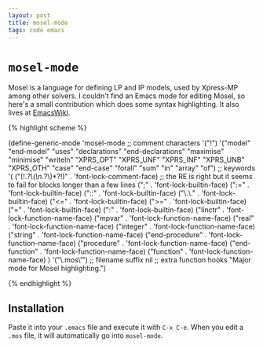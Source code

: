 ```yaml
---
layout: post
title: mosel-mode
tags: code emacs
---
```


`mosel-mode`
========

Mosel is a language for defining LP and IP models, used by Xpress-MP
among other solvers. I couldn't find an Emacs mode for editing Mosel, so  here's a small contribution which does some syntax highlighting. It also lives at
[EmacsWiki](http://www.emacswiki.org/emacs/MoselMode).

{% highlight scheme %}

(define-generic-mode 'mosel-mode
  ;; comment characters
  '("!")
  '("model" "end-model" "uses" "declarations" "end-declarations" "maximise" "minimise" "writeln" "XPRS_OPT" "XPRS_UNF" "XPRS_INF" "XPRS_UNB" "XPRS_OTH" "case" "end-case" "forall" "sum" "in" "array" "of") ;; keywords
  '(
	("(!.*?\\(\n.*?\\)*?!)" . 'font-lock-comment-face) ;; the RE is right but it seems to fail for blocks longer than a few lines
	(";" . 'font-lock-builtin-face)
	(":=" . 'font-lock-builtin-face)
	("::" . 'font-lock-builtin-face)
	("\\.\\." . 'font-lock-builtin-face)
	("<=" . 'font-lock-builtin-face)
	(">=" . 'font-lock-builtin-face)
	("=" . 'font-lock-builtin-face)
	(":" . 'font-lock-builtin-face)
	("linctr" . 'font-lock-function-name-face)
	("mpvar" . 'font-lock-function-name-face)
	("real" . 'font-lock-function-name-face)
	("integer" . 'font-lock-function-name-face)
	("string" . 'font-lock-function-name-face)
	("end-procedure" . 'font-lock-function-name-face)
	("procedure" . 'font-lock-function-name-face)
	("end-function" . 'font-lock-function-name-face)
	("function" . 'font-lock-function-name-face)
    )
  '("\\.mos\\'") ;; filename suffix
  nil ;; extra function hooks
  "Major mode for Mosel highlighting.")

{% endhighlight %}

Installation
------------

Paste it into your `.emacs` file and execute it with `C-x C-e`. When
you edit a `.mos` file, it will automatically go into `mosel-mode`.
